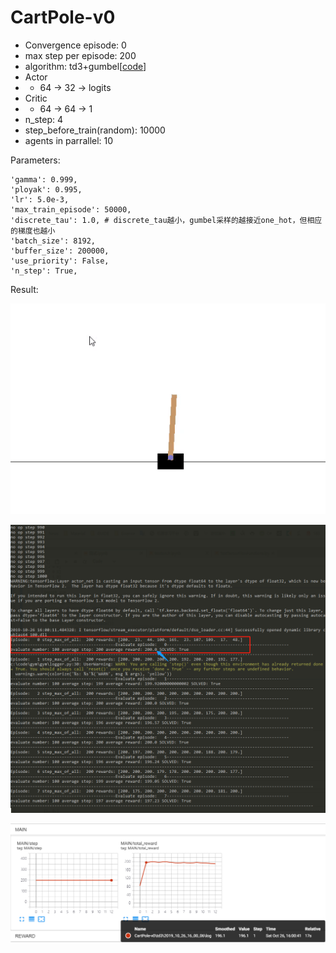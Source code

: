 # CartPole-v0

- Convergence episode: 0
- max step per episode: 200
- algorithm: td3+gumbel[[code]( https://github.com/StepNeverStop/RLs/blob/master/algos/tf2algos/td3.py )]
- Actor
- - 64 -> 32 -> logits
- Critic
- - 64 -> 64 -> 1
- n_step: 4
- step_before_train(random): 10000
- agents in parrallel: 10

Parameters:
```
'gamma': 0.999,
'ployak': 0.995,
'lr': 5.0e-3,
'max_train_episode': 50000,
'discrete_tau': 1.0, # discrete_tau越小，gumbel采样的越接近one_hot，但相应的梯度也越小
'batch_size': 8192,
'buffer_size': 200000,
'use_priority': False,
'n_step': True,
```

Result:

![](./result.gif)

![](./training_process.png)

![](./training_curve.png)

